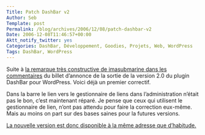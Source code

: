 ```yaml
--- 
Title: Patch DashBar v2
Author: Seb
Template: post
Permalink: /blog/archives/2006/12/08/patch-dashbar-v2
Date: 2006-12-08T11:46:57+00:00
Aktt_notify_twitter: yes
Categories: DashBar, Développement, Goodies, Projets, Web, WordPress
Tags: DashBar, WordPress
--- 
```


Suite à [la remarque très constructive de imasubmarine dans les commentaires][1] du billet d&rsquo;annonce de la sortie de la version 2.0 du plugin DashBar pour WordPress. Voici déjà un premier correctif.

Dans la barre le lien vers le gestionnaire de liens dans l&rsquo;administration n&rsquo;était pas le bon, c&rsquo;est maintenant réparé. Je pense que ceux qui utilisent le gestionnaire de lien, n&rsquo;ont pas attendu pour faire la correction eux-même. Mais au moins on part sur des bases saines pour la futures versions.

[La nouvelle version est donc disponible à la même adresse que d&rsquo;habitude.][2]

 [1]: http://v05.z720.net/blog/archives/2006/11/16/dashbar-v20#comment-541 "Aller lire le commentaire"
 [2]: http://v05.z720.net/produits/wordpress/dashbar/ "Télécharger DashBar pour WordPress"